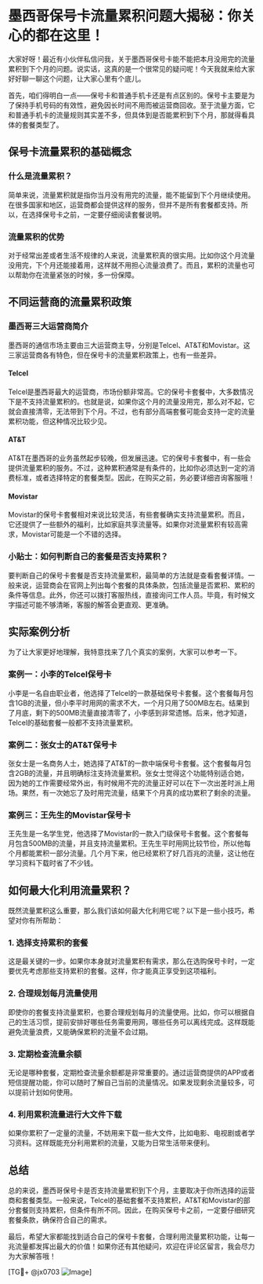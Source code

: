# 墨西哥保号卡流量累积问题大揭秘：你关心的都在这里！

大家好呀！最近有小伙伴私信问我，关于墨西哥保号卡能不能把本月没用完的流量累积到下个月的问题。说实话，这真的是一个很常见的疑问呢！今天我就来给大家好好聊一聊这个问题，让大家心里有个底儿。

首先，咱们得明白一点——保号卡和普通手机卡还是有点区别的。保号卡主要是为了保持手机号码的有效性，避免因长时间不用而被运营商回收。至于流量方面，它和普通手机卡的流量规则其实差不多，但具体到是否能累积到下个月，那就得看具体的套餐类型了。

## 保号卡流量累积的基础概念

### 什么是流量累积？

简单来说，流量累积就是指你当月没有用完的流量，能不能留到下个月继续使用。在很多国家和地区，运营商都会提供这样的服务，但并不是所有套餐都支持。所以，在选择保号卡之前，一定要仔细阅读套餐说明。

### 流量累积的优势

对于经常出差或者生活不规律的人来说，流量累积真的很实用。比如你这个月流量没用完，下个月还能接着用，这样就不用担心流量浪费了。而且，累积的流量也可以帮助你在流量紧张的时候，多一份保障。

## 不同运营商的流量累积政策

### 墨西哥三大运营商简介

墨西哥的通信市场主要由三大运营商主导，分别是Telcel、AT&T和Movistar。这三家运营商各有特色，但在保号卡的流量累积政策上，也有一些差异。

#### Telcel

Telcel是墨西哥最大的运营商，市场份额非常高。它的保号卡套餐中，大多数情况下是不支持流量累积的。也就是说，如果你这个月的流量没用完，那么对不起，它就会直接清零，无法带到下个月。不过，也有部分高端套餐可能会支持一定的流量累积功能，但这种情况比较少见。

#### AT&T

AT&T在墨西哥的业务虽然起步较晚，但发展迅速。它的保号卡套餐中，有一些会提供流量累积的服务。不过，这种累积通常是有条件的，比如你必须达到一定的消费标准，或者选择特定的套餐类型。因此，在购买之前，务必要详细咨询客服哦！

#### Movistar

Movistar的保号卡套餐相对来说比较灵活，有些套餐确实支持流量累积。而且，它还提供了一些额外的福利，比如家庭共享流量等。如果你对流量累积有较高需求，Movistar可能是一个不错的选择。

### 小贴士：如何判断自己的套餐是否支持累积？

要判断自己的保号卡套餐是否支持流量累积，最简单的方法就是查看套餐详情。一般来说，运营商会在官网上列出每个套餐的具体条款，包括流量是否累积、累积的条件等信息。此外，你还可以拨打客服热线，直接询问工作人员。毕竟，有时候文字描述可能不够清晰，客服的解答会更直观、更准确。

## 实际案例分析

为了让大家更好地理解，我特意找来了几个真实的案例，大家可以参考一下。

### 案例一：小李的Telcel保号卡

小李是一名自由职业者，他选择了Telcel的一款基础保号卡套餐。这个套餐每月包含1GB的流量，但小李平时用网的需求不大，一个月只用了500MB左右。结果到了月底，剩下的500MB流量直接清零了，小李感到非常遗憾。后来，他才知道，Telcel的基础套餐一般都不支持流量累积。

### 案例二：张女士的AT&T保号卡

张女士是一名商务人士，她选择了AT&T的一款中端保号卡套餐。这个套餐每月包含2GB的流量，并且明确标注支持流量累积。张女士觉得这个功能特别适合她，因为她的工作需要经常外出，有时候用不完的流量正好可以在下一次出差时派上用场。果然，有一次她忘了及时用完流量，结果下个月真的成功累积了剩余的流量。

### 案例三：王先生的Movistar保号卡

王先生是一名学生党，他选择了Movistar的一款入门级保号卡套餐。这个套餐每月包含500MB的流量，并且支持流量累积。王先生平时用网比较节俭，所以他每个月都能累积一部分流量。几个月下来，他已经累积了好几百兆的流量，这让他在学习资料下载时省了不少钱。

## 如何最大化利用流量累积？

既然流量累积这么重要，那么我们该如何最大化利用它呢？以下是一些小技巧，希望对你有所帮助：

### 1. 选择支持累积的套餐

这是最关键的一步。如果你本身就对流量累积有需求，那么在选购保号卡时，一定要优先考虑那些支持累积的套餐。这样，你才能真正享受到这项福利。

### 2. 合理规划每月流量使用

即使你的套餐支持流量累积，也要合理规划每月的流量使用。比如，你可以根据自己的生活习惯，提前安排好哪些任务需要用网，哪些任务可以离线完成。这样既能避免流量浪费，又能确保累积的流量不会过期。

### 3. 定期检查流量余额

无论是哪种套餐，定期检查流量余额都是非常重要的。通过运营商提供的APP或者短信提醒功能，你可以随时了解自己当前的流量情况。如果发现剩余流量较多，可以提前计划如何使用。

### 4. 利用累积流量进行大文件下载

如果你累积了一定量的流量，不妨用来下载一些大文件，比如电影、电视剧或者学习资料。这样既能充分利用累积的流量，又能为日常生活带来便利。

## 总结

总的来说，墨西哥保号卡是否支持流量累积到下个月，主要取决于你所选择的运营商和套餐类型。一般来说，Telcel的基础套餐不支持累积，AT&T和Movistar的部分套餐则支持累积，但条件有所不同。因此，在购买保号卡之前，一定要仔细研究套餐条款，确保符合自己的需求。

最后，希望大家都能找到适合自己的保号卡套餐，合理利用流量累积功能，让每一兆流量都发挥出最大的价值！如果你还有其他疑问，欢迎在评论区留言，我会尽力为大家解答哦！

[TG💪+ @jx0703 ![Image](https://github.com/user-attachments/assets/dbca1d08-cadb-493c-b0ec-ad6f7a83f270)]
